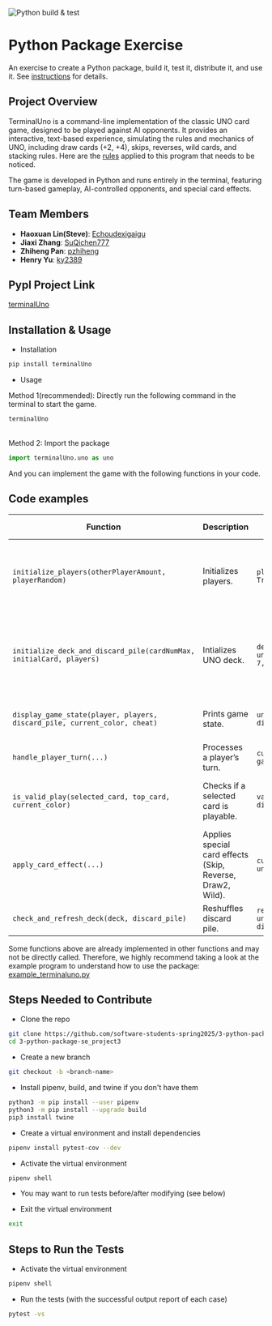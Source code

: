 ![Python build & test](https://github.com/software-students-spring2025/3-python-package-se_project3/actions/workflows/build.yaml/badge.svg)
# Python Package Exercise

An exercise to create a Python package, build it, test it, distribute it, and use it. See [instructions](./instructions.md) for details.


## Project Overview

 TerminalUno is a command-line implementation of the classic UNO card game, designed to be played against AI opponents. It provides an interactive, text-based experience, simulating the rules and mechanics of UNO, including draw cards (+2, +4), skips, reverses, wild cards, and stacking rules. Here are the [rules](https://docs.google.com/document/d/16gmQdQOZ-WtDtu28EEpIh5knLs8QQD4Fzrw5CXpT8_M/edit?usp=sharing) applied to this program that needs to be noticed.

 The game is developed in Python and runs entirely in the terminal, featuring turn-based gameplay, AI-controlled opponents, and special card effects.

## Team Members
- **Haoxuan Lin(Steve)**: [Echoudexigaigu](https://github.com/Echoudexigaigu)
- **Jiaxi Zhang**: [SuQichen777](https://github.com/SuQichen777)
- **Zhiheng Pan**: [pzhiheng](https://github.com/pzhiheng)
- **Henry Yu**: [ky2389](https://github.com/ky2389)

 ## Pypl Project Link

 [terminalUno](https://pypi.org/project/terminalUno/1.0.0/)
 <!-- Renew after published -->

 ## Installation & Usage
 - Installation
 ```bash
 pip install terminalUno
 ```
 - Usage

 Method 1(recommended): Directly run the following command in the terminal to start the game.
 ```bash
 terminalUno
 ```
<br>Method 2: Import the package
```python
import terminalUno.uno as uno
```
And you can implement the game with the following functions in your code.

 ## Code examples

 | **Function** | **Description** | **Example Usage** | **Example Outcome** |
 |-------------|---------------|------------------|-------------------|
 | `initialize_players(otherPlayerAmount, playerRandom)` | Initializes players. | `players = uno.initialize_players(3, True)` | 3 AI player with your starting position at random |
 | `initialize_deck_and_discard_pile(cardNumMax, initialCard, players)` | Intializes UNO deck. | `deck, discard_pile, current_color = uno.initialize_deck_and_discard_pile(10, 7, players)` | 10 number cards for each color, 7 cards initially in hand |
 | `display_game_state(player, players, discard_pile, current_color, cheat)` | Prints game state. | `uno.display_game_state(player, players, discard_pile, current_color, False)` | Player cannot see AIs' cards |
 | `handle_player_turn(...)` | Processes a player’s turn. | `current_color, direction, skip_flag, game_over = uno.handle_player_turn(...)` | |
 | `is_valid_play(selected_card, top_card, current_color)` | Checks if a selected card is playable. | `valid = uno.is_valid_play(card, discard_pile[-1], current_color)` | False if card is invalid to be played |
 | `apply_card_effect(...)` | Applies special card effects (Skip, Reverse, Draw2, Wild). | `current_color, direction, skip_flag = uno.apply_card_effect(...)` | |
 | `check_and_refresh_deck(deck, discard_pile)` | Reshuffles discard pile. | `reshuffled = uno.check_and_refresh_deck(deck, discard_pile)` | |

 Some functions above are already implemented in other functions and may not be directly called. Therefore, we highly recommend taking a look at the example program to understand how to use the package: [example_terminaluno.py](examples/example_terminaluno.py) 


 
 ## Steps Needed to Contribute
 - Clone the repo
 ```bash
 git clone https://github.com/software-students-spring2025/3-python-package-se_project3/blob/main/instructions.md
 cd 3-python-package-se_project3
 ```
 - Create a new branch
 ```bash
 git checkout -b <branch-name>
 ```
 - Install pipenv, build, and twine if you don't have them
 ```bash
 python3 -m pip install --user pipenv
 python3 -m pip install --upgrade build
 pip3 install twine
 ```
 - Create a virtual environment and install dependencies
 ```bash
 pipenv install pytest-cov --dev
 ```
 - Activate the virtual environment
 ```bash
 pipenv shell
 ```
 - You may want to run tests before/after modifying (see below)

 - Exit the virtual environment
 ```bash
 exit
 ```
 
 ## Steps to Run the Tests
 - Activate the virtual environment
 ```bash
 pipenv shell
 ```
 - Run the tests (with the successful output report of each case)
 ```bash
 pytest -vs
 ```
